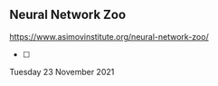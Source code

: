 
## Neural Network Zoo

https://www.asimovinstitute.org/neural-network-zoo/

- [ ] 

Tuesday 23 November 2021


